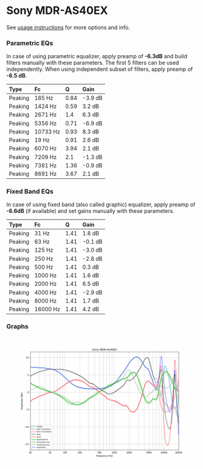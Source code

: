 # Sony MDR-AS40EX
See [usage instructions](https://github.com/jaakkopasanen/AutoEq#usage) for more options and info.

### Parametric EQs
In case of using parametric equalizer, apply preamp of **-6.3dB** and build filters manually
with these parameters. The first 5 filters can be used independently.
When using independent subset of filters, apply preamp of **-6.5 dB**.

| Type    | Fc       |    Q | Gain    |
|:--------|:---------|:-----|:--------|
| Peaking | 185 Hz   | 0.84 | -3.9 dB |
| Peaking | 1424 Hz  | 0.59 | 3.2 dB  |
| Peaking | 2671 Hz  | 1.4  | 6.3 dB  |
| Peaking | 5356 Hz  | 0.71 | -6.9 dB |
| Peaking | 10733 Hz | 0.93 | 8.3 dB  |
| Peaking | 19 Hz    | 0.91 | 2.6 dB  |
| Peaking | 6070 Hz  | 3.94 | 2.1 dB  |
| Peaking | 7209 Hz  | 2.1  | -1.3 dB |
| Peaking | 7381 Hz  | 1.36 | -0.9 dB |
| Peaking | 8691 Hz  | 3.67 | 2.1 dB  |

### Fixed Band EQs
In case of using fixed band (also called graphic) equalizer, apply preamp of **-6.6dB**
(if available) and set gains manually with these parameters.

| Type    | Fc       |    Q | Gain    |
|:--------|:---------|:-----|:--------|
| Peaking | 31 Hz    | 1.41 | 1.8 dB  |
| Peaking | 63 Hz    | 1.41 | -0.1 dB |
| Peaking | 125 Hz   | 1.41 | -3.0 dB |
| Peaking | 250 Hz   | 1.41 | -2.8 dB |
| Peaking | 500 Hz   | 1.41 | 0.3 dB  |
| Peaking | 1000 Hz  | 1.41 | 1.6 dB  |
| Peaking | 2000 Hz  | 1.41 | 6.5 dB  |
| Peaking | 4000 Hz  | 1.41 | -2.9 dB |
| Peaking | 8000 Hz  | 1.41 | 1.7 dB  |
| Peaking | 16000 Hz | 1.41 | 4.2 dB  |

### Graphs
![](./Sony%20MDR-AS40EX.png)